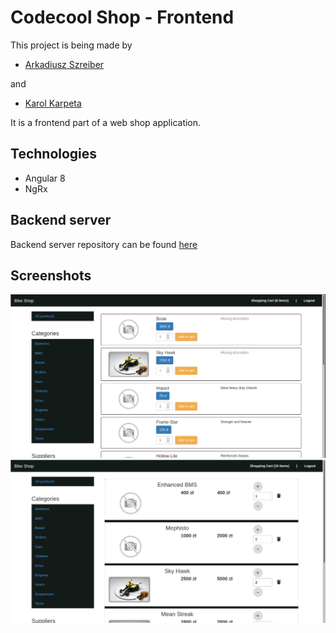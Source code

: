 # Codecool Shop - Frontend

This project is being made by

 - [Arkadiusz Szreiber](https://github.com/ArekSzreiber)
 
 and
 
 - [Karol Karpeta](https://github.com/KarolKarpeta) 

It is a frontend part of a web shop application.

## Technologies
 - Angular 8
 - NgRx

## Backend server
Backend server repository can be found [here](https://github.com/ArekSzreiber/CC-Shop-Backend/tree/develop)

## Screenshots

![](src/assets/screenshot1.png "Products viewed by supplier")
![](src/assets/screenshot2.png "Products in shopping cart")
